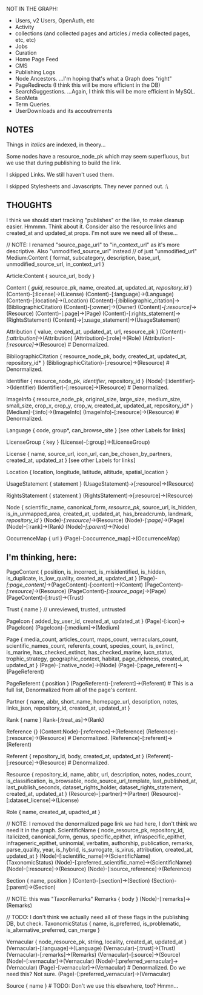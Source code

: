 NOT IN THE GRAPH:
- Users, v2 Users, OpenAuth, etc
- Activity
- collections (and collected pages and articles / media collected pages, etc, etc)
- Jobs
- Curation
- Home Page Feed
- CMS
- Publishing Logs
- Node Ancestors. ...I'm hoping that's what a Graph does "right"
- PageRedirects (I think this will be more efficient in the DB)
- SearchSuggestions. ...Again, I think this will be more efficient in MySQL.
- SeoMeta
- Term Queries.
- UserDownloads and its accoutrements

## NOTES

Things in *italics* are indexed, in theory...

Some nodes have a resource_node_pk which may seem superfluous, but we use that during publishing to build the link.

I skipped Links. We still haven't used them.

I skipped Stylesheets and Javascripts. They never panned out. :\

## THOUGHTS

I think we should start tracking "publishes" or the like, to make cleanup easier. Hmmmn. Think about it. Consider also
the resource links and created_at and updated_at props. I'm not sure we need all of these...

// NOTE: I renamed "source_page_url" to "in_context_url" as it's more descriptive. Also "unmodified_source_url" instead
// of just "unmodified_url"
Medium:Content { format, subcategory, description, base_url, unmodified_source_url, in_context_url }

Article:Content { source_url, body }

Content { *guid*, resource_pk, name, created_at, updated_at, *repository_id* }
(Content)-[:license]->(License)
(Content)-[:language]->(Language)
(Content)-[:location]->(Location)
(Content)-[:bibliographic_citation]->(BibliographicCitation)
(Content)-[:owner]->(Owner)
(Content)-*[:resource]*->(Resource)
(Content)-[:page]->(Page)
(Content)-[:rights_statement]->(RightsStatement)
(Content)->[:usage_statement]->(UsageStatement)

Attribution { value, created_at, updated_at, url, resource_pk }
(Content)-*[:attribution]*->(Attribution)
(Attribution)-[:role]->(Role)
(Attribution)-*[:resource]*->(Resource) # Denormalized.

BibliographicCitation { resource_node_pk, body, created_at, updated_at, repository_id* }
(BibliographicCitation)-[:resource]->(Resource) # Denormalized.

Identifier { resource_node_pk, *identifier*, repository_id }
(Node)-[:identifier]->(Identifier)
(Identifier)-[:resource]->(Resource) # Denormalized.

ImageInfo { resource_node_pk, original_size, large_size, medium_size, small_size, crop_x, crop_y, crop_w, created_at, updated_at, repository_id* }
(Medium)-[:info]->(ImageInfo)
(ImageInfo)-[:resource]->(Resource) # Denormalized.

Language { code, group*, can_browse_site }
[see other Labels for links]

LicenseGroup { key }
(License)-[:group]->(LicenseGroup)

License { name, source_url, icon_url, can_be_chosen_by_partners, created_at, updated_at }
[see other Labels for links]

Location { location, longitude, latitude, altitude, spatial_location }

UsageStatement { statement }
(UsageStatement)->[:resource]->(Resource)

RightsStatement { statement }
(RightsStatement)->[:resource]->(Resource)

Node { scientific_name, canonical_form, *resource_pk*, source_url, is_hidden, is_in_unmapped_area, created_at, updated_at, has_breadcrumb, landmark, *repository_id* }
(Node)-*[:resource]*->(Resource)
(Node)-*[:page]*->(Page)
(Node)-[:rank]->(Rank)
(Node)-*[:parent]*->(Node)

OccurrenceMap { url }
(Page)-[:occurrence_map]->(OccurrenceMap)

## I'm thinking, here:

PageContent { position, is_incorrect, is_misidentified, is_hidden, is_duplicate, is_low_quality, created_at, updated_at }
(Page)-*[:page_content]*->(PageContent)-[:content]->(Content)
(PageContent)-*[:resource]*->(Resource)
(PageContent)-*[:source_page]*->(Page)
(PageContent)-[:trust]->(Trust)

Trust { name } // unreviewed, trusted, untrusted

PageIcon { added_by_user_id, created_at, updated_at }
(Page)-[:icon]->(PageIcon)
(PageIcon)-[:medium]->(Medium)

Page { media_count, articles_count, maps_count, vernaculars_count, scientific_names_count, referents_count,
  species_count, is_extinct, is_marine, has_checked_extinct, has_checked_marine, iucn_status, trophic_strategy,
  geographic_context, habitat, page_richness, created_at, updated_at }
(Page)-[:native_node]->(Node)
(Page)-[:page_referent]->(PageReferent)

PageReferent { position }
(PageReferent)-[:referent]->(Referent) # This is a full list, Denormalized from all of the page's content.

Partner { name, abbr, short_name, homepage_url, description, notes, links_json, repository_id, created_at, updated_at }

Rank { name }
Rank-[:treat_as]->(Rank)

Reference {}
(Content:Node)-[:reference]->(Reference)
(Reference)-[:resource]->(Resource) # Denormalized.
(Reference)-[:referent]->(Referent)

Referent { repository_id, body, created_at, updated_at }
(Referent)-[:resource]->(Resource) # Denormalized.

Resource { repository_id, name, abbr, url, description, notes, nodes_count, is_classification, is_browsable,
  node_source_url_template, last_published_at, last_publish_seconds, dataset_rights_holder, dataset_rights_statement,
  created_at, updated_at }
(Resource)-[:partner]->(Partner)
(Resource)-[:dataset_license]->(License)

Role { name, created_at, upadted_at }

// NOTE: I removed the denormalized page link we had here, I don't think we need it in the graph.
ScientificName { node_resource_pk, repository_id, italicized, canonical_form, genus, specific_epithet,
  infraspecific_epithet, infrageneric_epithet, uninomial, verbatim, authorship, publication, remarks, parse_quality,
  year, is_hybrid, is_surrogate, is_virus, attribution, created_at, updated_at }
(Node)-[:scientific_name]->(ScientificName)
(TaxonomicStatus)
(Node)-[:preferred_scientific_name]->(ScientificName)
(Node)-[:resource]->(Resource)
(Node)-[:source_reference]->(Reference)

Section { name, position }
(Content)-[:section]->(Section)
(Section)-[:parent]->(Section)

// NOTE: this was "TaxonRemarks"
Remarks { body }
(Node)-[:remarks]->(Remarks)

// TODO: I don't think we actually need all of these flags in the publishing DB, but check.
TaxonomicStatus { name, is_preferred, is_problematic, is_alternative_preferred, can_merge }

Vernacular { node_resource_pk, string, locality, created_at, updated_at }
(Vernacular)-[:language]->(Language)
(Vernacular)-[:trust]->(Trust)
(Vernacular)-[:remarks]->(Remarks)
(Vernacular)-[:source]->(Source)
(Node)-[:vernacular]->(Vernacular)
(Node)-[:preferred_vernacular]->(Vernacular)
(Page)-[:vernacular]->(Vernacular) # Denormalized. Do we need this? Not sure.
(Page)-[:preferred_vernacular]->(Vernacular)

Source { name } # TODO: Don't we use this elsewhere, too? Hmmn...
